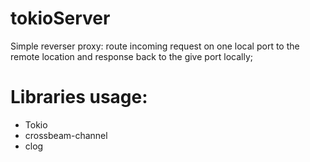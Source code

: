 # tokioServer
Simple reverser proxy: route incoming request on one local port to the remote location and 
response back to the give port locally;

# Libraries usage:
* Tokio
* crossbeam-channel
* clog